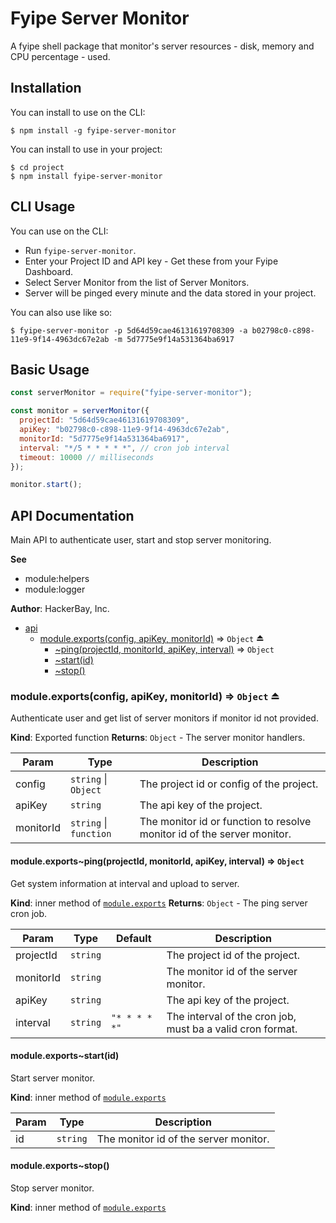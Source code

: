 # Fyipe Server Monitor

A fyipe shell package that monitor's server resources - disk, memory and CPU percentage - used.

## Installation

You can install to use on the CLI:

```
$ npm install -g fyipe-server-monitor
```

You can install to use in your project:

```
$ cd project
$ npm install fyipe-server-monitor
```

## CLI Usage

You can use on the CLI:

- Run `fyipe-server-monitor`.
- Enter your Project ID and API key - Get these from your Fyipe Dashboard.
- Select Server Monitor from the list of Server Monitors.
- Server will be pinged every minute and the data stored in your project.

You can also use like so:

```
$ fyipe-server-monitor -p 5d64d59cae46131619708309 -a b02798c0-c898-11e9-9f14-4963dc67e2ab -m 5d7775e9f14a531364ba6917
```

<a name="module_api"></a>

## Basic Usage

```javascript
const serverMonitor = require("fyipe-server-monitor");

const monitor = serverMonitor({
  projectId: "5d64d59cae46131619708309",
  apiKey: "b02798c0-c898-11e9-9f14-4963dc67e2ab",
  monitorId: "5d7775e9f14a531364ba6917",
  interval: "*/5 * * * * *", // cron job interval
  timeout: 10000 // milliseconds
});

monitor.start();
```

## API Documentation

Main API to authenticate user, start and stop server monitoring.

**See**

- module:helpers
- module:logger

**Author**: HackerBay, Inc.

- [api](#module_api)
  - [module.exports(config, apiKey, monitorId)](#exp_module_api--module.exports) ⇒ <code>Object</code> ⏏
    - [~ping(projectId, monitorId, apiKey, interval)](#module_api--module.exports..ping) ⇒ <code>Object</code>
    - [~start(id)](#module_api--module.exports..start)
    - [~stop()](#module_api--module.exports..stop)

<a name="exp_module_api--module.exports"></a>

### module.exports(config, apiKey, monitorId) ⇒ <code>Object</code> ⏏

Authenticate user and get list of server monitors if monitor id not provided.

**Kind**: Exported function
**Returns**: <code>Object</code> - The server monitor handlers.

| Param     | Type                                         | Description                                                             |
| --------- | -------------------------------------------- | ----------------------------------------------------------------------- |
| config    | <code>string</code> \| <code>Object</code>   | The project id or config of the project.                                |
| apiKey    | <code>string</code>                          | The api key of the project.                                             |
| monitorId | <code>string</code> \| <code>function</code> | The monitor id or function to resolve monitor id of the server monitor. |

<a name="module_api--module.exports..ping"></a>

#### module.exports~ping(projectId, monitorId, apiKey, interval) ⇒ <code>Object</code>

Get system information at interval and upload to server.

**Kind**: inner method of [<code>module.exports</code>](#exp_module_api--module.exports)
**Returns**: <code>Object</code> - The ping server cron job.

| Param     | Type                | Default                                 | Description                                                |
| --------- | ------------------- | --------------------------------------- | ---------------------------------------------------------- |
| projectId | <code>string</code> |                                         | The project id of the project.                             |
| monitorId | <code>string</code> |                                         | The monitor id of the server monitor.                      |
| apiKey    | <code>string</code> |                                         | The api key of the project.                                |
| interval  | <code>string</code> | <code>&quot;\* \* \* \* \*&quot;</code> | The interval of the cron job, must ba a valid cron format. |

<a name="module_api--module.exports..start"></a>

#### module.exports~start(id)

Start server monitor.

**Kind**: inner method of [<code>module.exports</code>](#exp_module_api--module.exports)

| Param | Type                | Description                           |
| ----- | ------------------- | ------------------------------------- |
| id    | <code>string</code> | The monitor id of the server monitor. |

<a name="module_api--module.exports..stop"></a>

#### module.exports~stop()

Stop server monitor.

**Kind**: inner method of [<code>module.exports</code>](#exp_module_api--module.exports)

```

```
